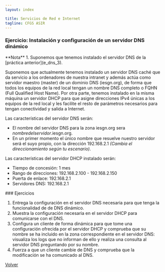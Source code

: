 ```yaml
---
layout: index

title: Servicios de Red e Internet
tagline: CFGS ASIR
---
```

### Ejercicio: Instalación y configuración de un servidor DNS dinámico

<div class='nota' markdown='1'>
**Nota**
1. Suponemos que tenemos instalado el servidor DNS de la [práctica anterior](e_dns_3).
</div>

Suponemos que actualmente tenemos instalado un servidor DNS caché que da servicio a los ordenadores de nuestra intranet y además actúa como servidor maestro (master) de un dominio DNS (iesgn.org), de forma que todos los equipos de la red local tengan un nombre DNS completo o FQHN (Full Qualified Host Name). Por otra parte, tenemos instalado en la misma máquina un servidor DHCP para que asigne direcciones IPv4 únicas a los equipos de la red local y les facilite el resto de parámetros necesarios para tengan conectividad y salida a Internet.

 Las características del servidor DNS serán:

* El nombre del servidor DNS para la zona iesgn.org sera *nombredelservidor*.iesgn.org.
* En un primer momento el único nombre que resuelve nuestro servidor será el suyo propio, con la dirección 192.168.2.1 *(Cambia el direccionamiento según tu escenario)*.

Las características del servidor DHCP instalado serán:

* Tiempo de concesión: 1 mes
* Rango de direcciones: 192.168.2.100 - 192.168.2.150
* Puerta de enlace: 192.168.2.1
* Servidores DNS: 192.168.2.1

<div class='ejercicios' markdown='1'>
### Ejercicios 

1. Entrega la configuración en el servidor DNS necesaria para que tenga la funcionalidad de de DNS dinámico.
2. Muestra la configuración necesaria en el servidor DHCP para comunicarse con el DNS.
3. Configura un cliente de forma dinámica para que tome una configuración ofrecida por el servidor DHCP y comprueba que su nombre se ha incluido en la zona correspondiente en el servidor DNS: visualiza los logs que no informan de ello y realiza una consulta al servidor DNS preguntando por su nombre.
4. Fuerza a que un cliente cambie de DNS y comprueba que la modificación se ha comunicado al DNS.
</div>

[Volver](index)
